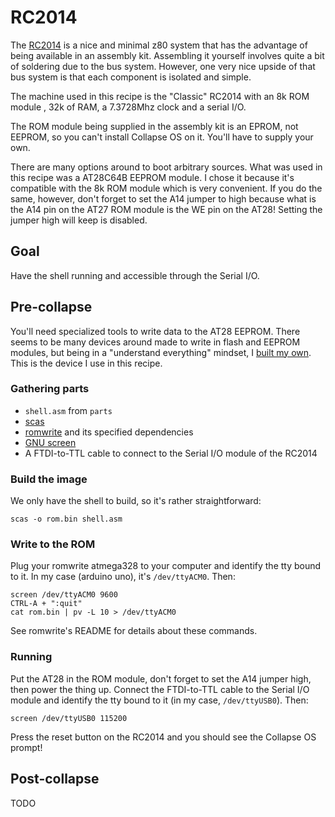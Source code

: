 # RC2014

The [RC2014][rc2014] is a nice and minimal z80 system that has the advantage
of being available in an assembly kit. Assembling it yourself involves quite a
bit of soldering due to the bus system. However, one very nice upside of that
bus system is that each component is isolated and simple.

The machine used in this recipe is the "Classic" RC2014 with an 8k ROM module
, 32k of RAM, a 7.3728Mhz clock and a serial I/O.

The ROM module being supplied in the assembly kit is an EPROM, not EEPROM, so
you can't install Collapse OS on it. You'll have to supply your own.

There are many options around to boot arbitrary sources. What was used in this
recipe was a AT28C64B EEPROM module. I chose it because it's compatible with
the 8k ROM module which is very convenient. If you do the same, however, don't
forget to set the A14 jumper to high because what is the A14 pin on the AT27
ROM module is the WE pin on the AT28! Setting the jumper high will keep is
disabled.

## Goal

Have the shell running and accessible through the Serial I/O.

## Pre-collapse

You'll need specialized tools to write data to the AT28 EEPROM. There seems to
be many devices around made to write in flash and EEPROM modules, but being in
a "understand everything" mindset, I [built my own][romwrite]. This is the
device I use in this recipe.

### Gathering parts

* `shell.asm` from `parts`
* [scas][scas]
* [romwrite][romwrite] and its specified dependencies
* [GNU screen][screen]
* A FTDI-to-TTL cable to connect to the Serial I/O module of the RC2014

### Build the image

We only have the shell to build, so it's rather straightforward:

    scas -o rom.bin shell.asm

### Write to the ROM

Plug your romwrite atmega328 to your computer and identify the tty bound to it.
In my case (arduino uno), it's `/dev/ttyACM0`. Then:

    screen /dev/ttyACM0 9600
    CTRL-A + ":quit"
    cat rom.bin | pv -L 10 > /dev/ttyACM0

See romwrite's README for details about these commands.

### Running

Put the AT28 in the ROM module, don't forget to set the A14 jumper high, then
power the thing up. Connect the FTDI-to-TTL cable to the Serial I/O module and
identify the tty bound to it (in my case, `/dev/ttyUSB0`). Then:

    screen /dev/ttyUSB0 115200

Press the reset button on the RC2014 and you should see the Collapse OS prompt!

## Post-collapse

TODO

[rc2014]: https://rc2014.co.uk
[romwrite]: https://github.com/hsoft/romwrite
[scas]: https://github.com/KnightOS/scas
[screen]: https://www.gnu.org/software/screen/
